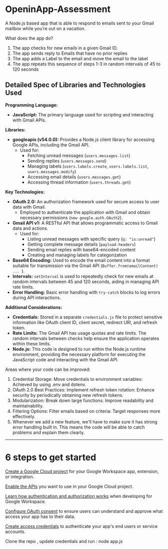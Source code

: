 # OpeninApp-Assessment
 A Node.js based app that is able to respond to emails sent to your Gmail mailbox while you’re out on a vacation. 

 What does the app do?
1. The app checks for new emails in a given Gmail ID.
2. The app sends reply to Emails that have no prior replies
3. The app adds a Label to the email and move the email to the label
4. The app repeats this sequence of steps 1-3 in random intervals of 45 to 120 seconds

## Detailed Spec of Libraries and Technologies Used

**Programming Language:**

* **JavaScript:** The primary language used for scripting and interacting with Gmail APIs.

**Libraries:**

* **googleapis (v54.0.0):** Provides a Node.js client library for accessing Google APIs, including the Gmail API.
    * Used for:
        * Fetching unread messages (`users.messages.list`)
        * Sending replies (`users.messages.send`)
        * Managing labels (`users.labels.create`, `users.labels.list`, `users.messages.modify`)
        * Accessing email details (`users.messages.get`)
        * Accessing thread information (`users.threads.get`)

**Key Technologies:**

* **OAuth 2.0:** An authorization framework used for secure access to user data with Gmail.
    * Employed to authenticate the application with Gmail and obtain necessary permissions (`new google.auth.OAuth2`).
* **Gmail API v1:** A RESTful API that allows programmatic access to Gmail data and actions.
    * Used for:
        * Listing unread messages with specific query (`q: "is:unread"`)
        * Getting complete message details (`payload.headers`)
        * Sending email replies with base64-encoded content
        * Creating and managing labels for categorization
* **Base64 Encoding:** Used to encode the email content into a format suitable for transmission via the Gmail API (`Buffer.from(emailContent) ... `).
* **Intervals:** `setInterval` is used to repeatedly check for new emails at random intervals between 45 and 120 seconds, aiding in managing API rate limits.
* **Error Handling:** Basic error handling with `try-catch` blocks to log errors during API interactions.

**Additional Considerations:**

* **Credentials:** Stored in a separate `credentials.js` file to protect sensitive information like OAuth client ID, client secret, redirect URI, and refresh token.
* **Rate Limits:** The Gmail API has usage quotas and rate limits. The random intervals between checks help ensure the application operates within these limits.
* **Node.js:** This code is designed to run within the Node.js runtime environment, providing the necessary platform for executing the JavaScript code and interacting with the Gmail API.


Areas where your code can be improved:
1. Credential Storage: Move credentials to environment variables: Achieved by using .env and dotenv.
2. OAuth 2.0 Best Practices: Implement refresh token rotation: Enhance security by periodically obtaining new refresh tokens.
3. Modularization: Break down large functions: Improve readability and maintainability.
4. Filtering Options: Filter emails based on criteria: Target responses more effectively.
5. Whenever we add a new feature, we'll have to make sure it has strong error handling built in. This means the code will be able to catch problems and explain them clearly.


-----------------------------------------------------------------------------------------------------------------
# 6 steps to get started
[Create a Google Cloud project](https://developers.google.com/workspace/guides/create-project) for your Google Workspace app, extension, or integration.

[Enable the APIs](https://developers.google.com/workspace/guides/enable-apis) you want to use in your Google Cloud project.

[Learn how authentication and authorization works](https://developers.google.com/workspace/guides/auth-overview) when developing for Google Workspace.

[Configure OAuth consent](https://developers.google.com/workspace/guides/configure-oauth-consent) to ensure users can understand and approve what access your app has to their data.

[Create access credentials](https://developers.google.com/workspace/guides/create-credentials) to authenticate your app's end users or service accounts.

Clone the repo , update credentials and run : node app.js

